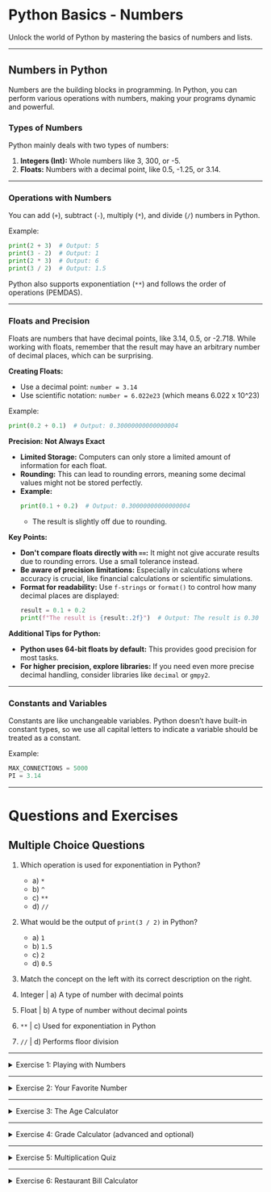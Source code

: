 # Python Basics - Numbers

Unlock the world of Python by mastering the basics of numbers and lists.

---

## Numbers in Python

Numbers are the building blocks in programming. In Python, you can perform various operations with numbers, making your programs dynamic and powerful.

### Types of Numbers

Python mainly deals with two types of numbers:

1. **Integers (Int):** Whole numbers like 3, 300, or -5.
2. **Floats:** Numbers with a decimal point, like 0.5, -1.25, or 3.14.

---

### Operations with Numbers

You can add (`+`), subtract (`-`), multiply (`*`), and divide (`/`) numbers in Python.

Example:
```python
print(2 + 3)  # Output: 5
print(3 - 2)  # Output: 1
print(2 * 3)  # Output: 6
print(3 / 2)  # Output: 1.5
```

Python also supports exponentiation (`**`) and follows the order of operations (PEMDAS).

---

### Floats and Precision

Floats are numbers that have decimal points, like 3.14, 0.5, or -2.718. 
While working with floats, remember that the result may have an arbitrary number of decimal places, which can be surprising.

**Creating Floats:**
  - Use a decimal point: `number = 3.14`
  - Use scientific notation: `number = 6.022e23` (which means 6.022 x 10^23)

Example:
```python
print(0.2 + 0.1)  # Output: 0.30000000000000004
```

**Precision: Not Always Exact**

- **Limited Storage:** Computers can only store a limited amount of information for each float.
- **Rounding:** This can lead to rounding errors, meaning some decimal values might not be stored perfectly.
- **Example:**
  ```python
  print(0.1 + 0.2)  # Output: 0.30000000000000004
  ```
  - The result is slightly off due to rounding.

**Key Points:**

- **Don't compare floats directly with `==`:** It might not give accurate results due to rounding errors. Use a small tolerance instead.
- **Be aware of precision limitations:** Especially in calculations where accuracy is crucial, like financial calculations or scientific simulations.
- **Format for readability:** Use `f-strings` or `format()` to control how many decimal places are displayed:
  ```python
  result = 0.1 + 0.2
  print(f"The result is {result:.2f}")  # Output: The result is 0.30
  ```

**Additional Tips for Python:**

- **Python uses 64-bit floats by default:** This provides good precision for most tasks.
- **For higher precision, explore libraries:** If you need even more precise decimal handling, consider libraries like `decimal` or `gmpy2`.

---

### Constants and Variables

Constants are like unchangeable variables. Python doesn’t have built-in constant types, so we use all capital letters to indicate a variable should be treated as a constant.

Example:
```python
MAX_CONNECTIONS = 5000
PI = 3.14
```

---

# Questions and Exercises

## Multiple Choice Questions

1. Which operation is used for exponentiation in Python?
   - a) `*`
   - b) `^`
   - c) `**`
   - d) `//`
   
2. What would be the output of `print(3 / 2)` in Python?
   - a) `1`
   - b) `1.5`
   - c) `2`
   - d) `0.5`

3. Match the concept on the left with its correct description on the right.

1. Integer | a) A type of number with decimal points
2. Float   | b) A type of number without decimal points
3. `**`    | c) Used for exponentiation in Python
4. `//`    | d) Performs floor division

---

<details>
  
<summary>Exercise 1: Playing with Numbers</summary>

Create four different operations (addition, subtraction, multiplication, division) that result in a number given by the user. Display the results using `print()`.

Example for number 8:
```python
print(5 + 3)
print(10 - 2)
print(4 * 2)
print(16 / 2)
```

</details>

---

<details>

<summary>Exercise 2: Your Favorite Number</summary>

Store your favorite number in a variable and use it to create a message that reveals your favorite number. Display the message.

Example:
```python
favorite_number = 7
message = f"My favorite number is {favorite_number}."
print(message)
```

</details>

---

<details>

<summary>Exercise 3: The Age Calculator</summary>

Create a program that calculates a person's age in years, months, and days.

1. Ask the user to enter their birth year, month, and day.
2. Calculate and print their age in years, months, and days based on the current date.

_Hint: You may want to explore Python's `datetime` module for dealing with dates._


</details>

---

<details>
  
<summary>Exercise 4: Grade Calculator (advanced and optional) </summary>

Simulate a grading system that calculates the final grade based on multiple scores.

1. Ask the user to input scores for assignments, quizzes, and the final exam.
2. Each category should have its own weight (e.g., assignments 40%, quizzes 20%, final exam 40%).
3. Calculate and display the final weighted grade.

_Hint: Ensure the weights add up to 100%._


</details>

---

<details>

<summary>Exercise 5: Multiplication Quiz</summary>

Develop a quiz program that tests the user's multiplication skills.

1. The program should randomly generate two numbers to multiply.
2. Ask the user to input the answer.
3. Check the answer and give feedback (correct or incorrect).
4. Repeat the process for a set number of times and then display the final score.

_Hint: Use the `random` module to generate numbers._

</details>

---

<details>
  
<summary>Exercise 6: Restaurant Bill Calculator</summary>

Create a program that calculates the total bill at a restaurant, including tax and tip.

1. Ask the user to input the cost of their meal.
2. Add a specific percentage for tax and another percentage for the tip.
3. Display the meal cost, tax amount, tip amount, and total bill.

_Hint: Ensure that percentages are converted correctly for calculations._

</details>

